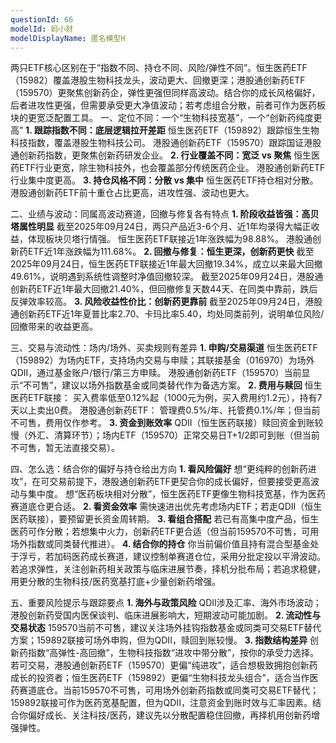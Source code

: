 ```yaml
---
questionId: 66
modelId: 蚂小财
modelDisplayName: 匿名模型H
---
```

两只ETF核心区别在于“指数不同、持仓不同、风险/弹性不同”。恒生医药ETF（15982）覆盖港股生物科技龙头，波动更大、回撤更深；港股通创新药ETF（159570）更聚焦创新药企，弹性更强但同样高波动。结合你的成长风格偏好，后者进攻性更强，但需要承受更大净值波动；若考虑组合分散，前者可作为医药板块的更宽泛配置工具。
一、定位不同：一个“生物科技宽基”，一个“创新药纯度更高”
**1. 跟踪指数不同：底层逻辑拉开差距**
恒生医药ETF（159892）跟踪恒生生物科技指数，覆盖港股生物科技公司。
港股通创新药ETF（159570）跟踪国证港股通创新药指数，更聚焦创新药研发企业。
**2. 行业覆盖不同：宽泛 vs 聚焦**
恒生医药ETF行业更宽，除生物科技外，也会覆盖部分传统医药企业。
港股通创新药ETF行业集中度更高。
**3. 持仓风格不同：分散 vs 集中**
恒生医药ETF持仓相对分散。
港股通创新药ETF前十重仓占比更高，进攻性强、波动也更大。

二、业绩与波动：同属高波动赛道，回撤与修复各有特点
**1. 阶段收益皆强：高贝塔属性明显**
截至2025年09月24日，两只产品近3-6个月、近1年均录得大幅正收益，体现板块贝塔行情强。
恒生医药ETF联接近1年涨跌幅为98.88%。
港股通创新药ETF近1年涨跌幅为111.68%。
**2. 回撤与修复：恒生更深，创新药更快**
截至2025年09月24日，恒生医药ETF联接近1年最大回撤19.34%，成立以来最大回撤49.61%，说明遇到系统性调整时净值回撤较深。
截至2025年09月24日，港股通创新药ETF近1年最大回撤21.40%，但回撤修复天数44天、在同类中靠前，跌后反弹效率较高。
**3. 风险收益性价比：创新药更靠前**
截至2025年09月24日，港股通创新药ETF近1年夏普比率2.70、卡玛比率5.40，均处同类前列，说明单位风险/回撤带来的收益更高。

三、交易与流动性：场内/场外、买卖规则有差异
**1. 申购/交易渠道**
恒生医药ETF（159892）为场内ETF，支持场内交易与申赎；其联接基金（016970）为场外QDII，通过基金账户/银行/第三方申赎。
港股通创新药ETF（159570）当前显示“不可售”，建议以场外指数基金或同类替代作为备选方案。
**2. 费用与赎回**
恒生医药ETF联接： 买入费率低至0.12%起（1000元为例，买入费用约1.2元），持有7天以上卖出0费。
港股通创新药ETF： 管理费0.5%/年、托管费0.1%/年；但当前不可售，费用仅作参考。
**3. 资金到账效率**
QDII（恒生医药联接）赎回资金到账较慢（外汇、清算环节）；场内ETF（159570）正常交易日T+1/2即可到账（但当前不可售，暂无法直接交易）。

四、怎么选：结合你的偏好与持仓给出方向
**1. 看风险偏好**
想“更纯粹的创新药进攻”，在可交易前提下，港股通创新药ETF更契合你的成长偏好，但要接受更高波动与集中度。
想“医药板块相对分散”，恒生医药ETF更像生物科技宽基，作为医药赛道底仓更合适。
**2. 看资金效率**
需快速进出优先考虑场内ETF；若走QDII（恒生医药联接），要预留更长资金周转期。
**3. 看组合搭配**
若已有高集中度产品，恒生医药可作分散；若想集中火力，创新药ETF更合适（但当前159570不可售，可用场外指数或同类替代推进）。
**4. 结合你的持仓**
你当前偏价值且持有混合型基金处于浮亏，若加码医药成长赛道，建议控制单赛道仓位，采用分批定投以平滑波动。
若追求弹性，关注创新药相关政策与临床进展节奏，择机分批布局；若追求稳健，用更分散的生物科技/医药宽基打底+少量创新药增强。

五、重要风险提示与跟踪要点
**1. 海外与政策风险**
QDII涉及汇率、海外市场波动；港股创新药受国内医保谈判、临床进展影响大，短期波动可能加剧。
**2. 流动性与交易状态**
159570当前不可售，建议关注场外挂钩指数基金或同类可交易ETF替代方案；159892联接可场外申购，但为QDII，赎回到账较慢。
**3. 指数结构差异**
创新药指数“高弹性-高回撤”，生物科技指数“进攻中带分散”，按你的承受力选择。
若可交易，港股通创新药ETF（159570）更偏“纯进攻”，适合想极致拥抱创新药成长的投资者；恒生医药ETF（159892）更偏“生物科技龙头组合”，适合当作医药赛道底仓。当前159570不可售，可用场外创新药指数或同类可交易ETF替代；159892联接可作为医药宽基配置，但为QDII，注意资金到账时效与汇率因素。结合你偏好成长、关注科技/医药，建议先以分散配置稳住回撤，再择机用创新药增强弹性。